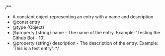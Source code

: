 /**
 * A constant object representing an entry with a name and description.
 * @const entry
 * @type {Object}
 * @property {string} name - The name of the entry. Example: 'Testing the Github Bot - 10'.
 * @property {string} description - The description of the entry. Example: 'This is a test entry'.
 */
